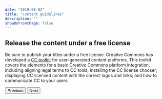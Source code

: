 ```yaml
---
date: "2019-08-02"
title: "Content guidelines"
description: ""
showOnFrontPage: false
---
```


<content>

## Release the content under a free license
Be sure to publish your titles under a free license. Creative Commons has developed a [CC toolkit](https://creativecommons.org/platform/toolkit/) for user-generated content platforms. This toolkit covers the elements for a basic Creative Commons platform integration, including aligning legal terms to CC tools; installing the CC license chooser; displaying CC licensed content with the correct logos and links; and how to communicate CC to your users.

<button to="/content-guidelines/step4">Previous</button>
<button to="/content-guidelines/step6">Next</button>

</content>
